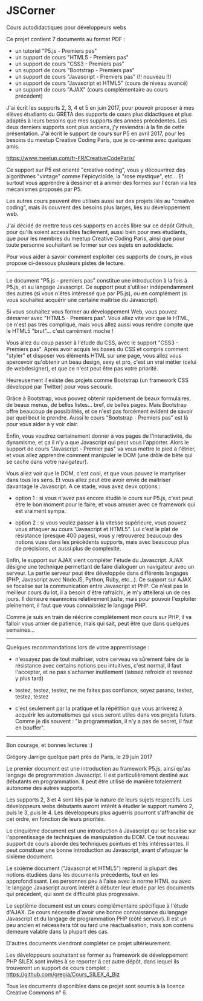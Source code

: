 # JSCorner
Cours autodidactiques pour développeurs webs

Ce projet contient 7 documents au format PDF : 

- un tutoriel "P5.js - Premiers pas" 
- un support de cours "HTML5 - Premiers pas"
- un support de cours "CSS3 - Premiers pas"
- un support de cours "Bootstrap - Premiers pas"
- un support de cours "Javascript - Premiers pas" (!! nouveau !!)
- un support de cours "Javascript et HTML5" (cours de niveau avancé)
- un support de cours "AJAX" (cours complémentaire au cours précédent)

J'ai écrit les supports 2, 3, 4 et 5 en juin 2017, pour pouvoir proposer à mes élèves étudiants du GRETA des supports de cours plus didactiques et plus adaptés à leurs besoins que mes supports des années précédentes. Les deux derniers supports sont plus anciens, j'y reviendrai à la fin de cette présentation. 
J'ai écrit le support de cours sur P5 en avril 2017, pour les besoins du meetup Creative Coding Paris, que je co-anime avec quelques amis. 

https://www.meetup.com/fr-FR/CreativeCodeParis/

Ce support sur P5 est orienté "creative coding", vous y découvrirez des algorithmes "vintage" comme l'épicycloïde, la "rose mystique", etc... Et surtout vous apprendre à dessiner et à animer des formes sur l'écran via les mécanismes proposés par P5.

Les autres cours peuvent être utilisés aussi sur des projets liés au "creative coding", mais ils couvrent des besoins plus larges, liés au développement web.

J'ai décidé de mettre tous ces supports en accès libre sur ce dépôt Github, pour qu'ils soient accessibles facilement, aussi bien pour mes étudiants, que pour les membres du meetup Creative Coding Paris, ainsi que pour toute personne souhaitant se former sur ces sujets en autodidacte.

Pour vous aider à savoir comment exploiter ces supports de cours, je vous propose ci-dessous plusieurs pistes de lecture.

---------

Le document "P5.js - premiers pas" constitue une introduction à la fois à P5.js, et au langage Javascript. Ce support peut s'utiliser indépendamment des autres (si vous n'êtes intéressé que par P5.js), ou en complément (si vous souhaitez acquérir une certaine maîtrise du Javascript).

Si vous souhaitez vous former au développement Web, vous pouvez démarrer avec "HTML5 - Premiers pas". Vous allez vite voir que le HTML, ce n'est pas très compliqué, mais vous allez aussi vous rendre compte que le HTML5 "brut"... c'est carrément moche ! 

Vous allez du coup passer à l'étude du CSS, avec le support "CSS3 - Premiers pas". Après avoir acquis les bases du CSS et compris comment "styler" et disposer vos éléments HTML sur une page, vous allez vous apercevoir qu'obtenir un beau design, sexy et pro, c'est un vrai métier (celui de webdesigner), et que ce n'est peut être pas votre priorité. 

Heureusement il existe des projets comme Bootstrap (un framework CSS développé par Twitter) pour vous secourir. 

Grâce à Bootstrap, vous pouvez obtenir rapidement de beaux formulaires, de beaux menus, de belles listes... bref, de belles pages. Mais Bootstrap offre  beaucoup de possibilités, et ce n'est pas forcément évident de savoir par quel bout le prendre. Aussi le cours "Bootstrap - Premiers pas" est là pour vous  aider à y voir clair.

Enfin, vous voudrez certainement donner à vos pages de l'interactivité, du  dynamisme, et ça il n'y a que Javascript qui peut vous l'apporter. Alors le support de cours "Javascript - Premier pas" va vous mettre le pied à l'étrier, et vous allez apprendre comment manipuler le DOM (une drôle de bête qui se cache dans votre navigateur). 

Vous allez voir que le DOM, c'est cool, et que vous pouvez le martyriser dans tous les sens. Et vous allez peut être avoir envie de maîtriser davantage le Javascript. A ce stade, vous avez deux options :

- option 1 : si vous n'avez pas encore étudié le cours sur P5.js, c'est peut être le bon moment pour le faire, et vous amuser avec ce framework qui est vraiment sympa.

- option 2 : si vous voulez passer à la vitesse supérieure, vous pouvez vous attaquer au cours "Javascript et HTML5". Lui c'est le plat de résistance (presque 400 pages), vous y retrouverez beaucoup des notions vues dans les précédents  supports, mais avec beaucoup plus de précisions, et aussi plus
de complexité.

Enfin, le support sur AJAX vient compléter l'étude du Javascript. AJAX désigne une technique permettant de faire dialoguer un navigateur avec un serveur. La partie serveur peut être développée dans différents langages (PHP, Javascript avec NodeJS, Python, Ruby, etc...). Ce support sur AJAX se focalise sur la communication entre Javascript et PHP. Ce n'est pas le meilleur cours du lot, il a besoin d'être rafraîchi, je m'y attellerai un de ces jours. Il demeure néanmoins relativement juste, mais pour pouvoir l'exploiter pleinement, il faut que vous connaissiez le langage PHP. 

Comme je suis en train de réécrire complètement mon cours sur PHP, il va falloir vous armer de patience, mais qui sait, peut être que dans quelques semaines...

--------

Quelques recommandations lors de votre apprentissage :

- n'essayez pas de tout maîtriser, votre cerveau va sûrement faire de la résistance avec certains notions peu intuitives, c'est normal, il faut l'accepter, et ne pas s'acharner inutilement (laissez refroidir et revenez y plus tard)

- testez, testez, testez, ne me faites pas confiance, soyez parano, testez, testez, testez

- c'est seulement par la pratique et la répétition que vous arriverez à acquérir les automatismes qui vous seront utiles dans vos projets futurs. Comme je dis souvent : "la programmation, il n'y a pas de secret, il faut en bouffer". 

--------

Bon courage, et bonnes lectures :)

Grégory Jarrige
quelque part près de Paris,
le 29 juin 2017 


 













Le premier document est une introduction au framework P5.js, ainsi qu'au langage 
de programmation Javascript. Il est particulièrement destiné aux débutants en
programmation. Il peut être utilisé de manière totalement autonome des autres
supports.

Les supports 2, 3 et 4 sont liés par la nature de leurs sujets respectifs. 
Les développeurs webs débutants auront intérêt à étudier le support numéro 2, 
puis le 3, puis le 4. Les développeurs plus aguerris pourront s'affranchir de
cet ordre, en fonction de leurs priorités. 

Le cinquième document est une introduction à Javascript qui se focalise sur
l'apprentissage de techniques de manipulation du DOM. Ce tout nouveau support
de cours aborde des techniques pointues et très intéressantes. Il peut constituer
une bonne introduction au Javascript, avant d'attaquer le sixième document.

Le sixième document ("Javascript et HTML5") reprend la plupart des notions étudiées 
dans les documents précédents, tout en les approfondissant. Les personnes peu à l'aise avec la norme HTML ou avec le langage Javascript auront intérêt à débuter leur
étude par les documents qui précèdent, qui sont de difficulté plus progressive.

Le septième document est un cours complémentaire spécifique à l'étude d'AJAX. Ce
cours nécessite d'avoir une bonne connaissance du langage Javascript et du 
langage de programmation PHP (côté serveur). Il est un peu ancien et nécessitera 
tôt ou tard une réactualisation, mais son contenu demeure valable dans la plupart
des cas.

D'autres documents viendront compléter ce projet ultérieurement.

Les développeurs souhaitant se former au framework de développement PHP SILEX sont
invités à se reporter à cet autre dépôt, dans lequel ils trouveront un support de 
cours complet : 
https://github.com/gregja/Cours_SILEX_4_Biz


Tous les documents disponibles dans ce projet sont soumis à la licence Creative Commons n° 6.

